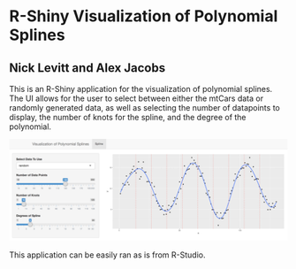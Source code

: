 # R-Shiny Visualization of Polynomial Splines
## Nick Levitt and Alex Jacobs

This is an R-Shiny application for the visualization of polynomial splines. 
The UI allows for the user to select between either the mtCars data or randomly generated data, as well as selecting the number of datapoints to display, the number of knots for the spline, and the degree of the polynomial.

![](example_pic.png)

This application can be easily ran as is from R-Studio.
